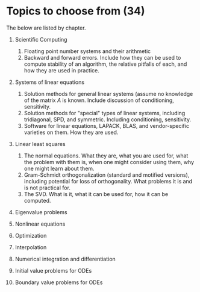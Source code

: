 # Topics to choose from (34)

The below are listed by chapter. 

1.  Scientific Computing
	1. Floating point number systems and their arithmetic
	2. Backward and forward errors. Include how they can be used to compute stability of an algorithm, the relative pitfalls of each, and how they are used in practice.

2. Systems of linear equations
	1. Solution methods for general linear systems (assume no knowledge of the matrix $A$ is known. Include discussion of conditioning, sensitivity.
	2. Solution methods for "special" types of linear systems, including tridiagonal, SPD, and symmetric. Including conditioning, sensitivity.
	3. Software for linear equations, LAPACK, BLAS, and vendor-specific varieties on them. How they are used. 

3. Linear least squares
	1. The normal equations. What they are, what you are used for, what the problem with them is, when one might consider using them, why one might learn about them.
	2. Gram-Schmidt orthogonalization (standard and motified versions), including potential for loss of orthogonality. What problems it is and is not practical for.
	3. The SVD. What is it, what it can be used for, how it can be computed. 

4. Eigenvalue problems

5. Nonlinear equations

6. Optimization

7. Interpolation

8. Numerical integration and differentiation

9. Initial value problems for ODEs

10. Boundary value problems for ODEs 
